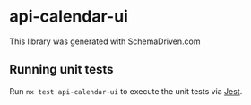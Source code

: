 
# api-calendar-ui

This library was generated with SchemaDriven.com

## Running unit tests

Run `nx test api-calendar-ui` to execute the unit tests via [Jest](https://jestjs.io).

